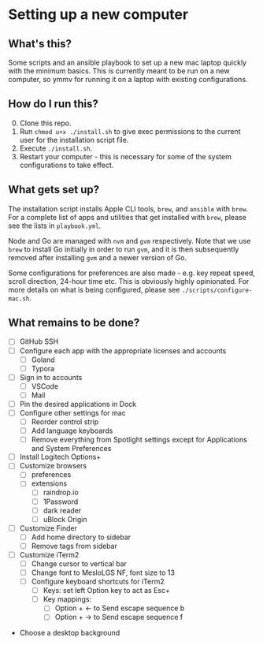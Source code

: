 # Setting up a new computer

## What's this?

Some scripts and an ansible playbook to set up a new mac laptop quickly with the minimum basics. This is currently meant to be run on a new computer, so ymmv for running it on a laptop with existing configurations.

## How do I run this?

0. Clone this repo.
1. Run `chmod u+x ./install.sh` to give exec permissions to the current user for the installation script file.
2. Execute `./install.sh`.
3. Restart your computer - this is necessary for some of the system configurations to take effect.

## What gets set up?

The installation script installs Apple CLI tools, `brew`, and `ansible` with `brew`. For a complete list of apps and utilities that get installed with `brew`, please see the lists in `playbook.yml`.

Node and Go are managed with `nvm` and `gvm` respectively. Note that we use `brew` to install Go initially in order to run `gvm`, and it is then subsequently removed after installing `gvm` and a newer version of Go.

Some configurations for preferences are also made - e.g. key repeat speed, scroll direction, 24-hour time etc. This is obviously highly opinionated. For more details on what is being configured, please see `./scripts/configure-mac.sh`.

## What remains to be done?

- [ ] GitHub SSH
- [ ] Configure each app with the appropriate licenses and accounts
  - [ ] Goland
  - [ ] Typora
- [ ] Sign in to accounts
  - [ ] VSCode
  - [ ] Mail
- [ ] Pin the desired applications in Dock
- [ ] Configure other settings for mac
  - [ ] Reorder control strip
  - [ ] Add language keyboards
  - [ ] Remove everything from Spotlight settings except for Applications and System Preferences
- [ ] Install Logitech Options+
- [ ] Customize browsers
  - [ ] preferences
  - [ ] extensions
    - [ ] raindrop.io
    - [ ] 1Password
    - [ ] dark reader
    - [ ] uBlock Origin
- [ ] Customize Finder
  - [ ] Add home directory to sidebar
  - [ ] Remove tags from sidebar
- [ ] Customize iTerm2
  - [ ] Change cursor to vertical bar
  - [ ] Change font to MesloLGS NF, font size to 13
  - [ ] Configure keyboard shortcuts for iTerm2
    - [ ] Keys: set left Option key to act as Esc+
    - [ ] Key mappings:
      - [ ] Option + <- to Send escape sequence b
      - [ ] Option + -> to Send escape sequence f
- Choose a desktop background
